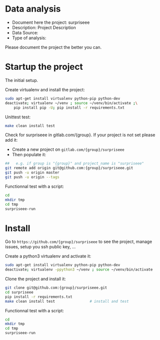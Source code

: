 # Data analysis
- Document here the project: surpriseee
- Description: Project Description
- Data Source:
- Type of analysis:

Please document the project the better you can.

# Startup the project

The initial setup.

Create virtualenv and install the project:
```bash
sudo apt-get install virtualenv python-pip python-dev
deactivate; virtualenv ~/venv ; source ~/venv/bin/activate ;\
    pip install pip -U; pip install -r requirements.txt
```

Unittest test:
```bash
make clean install test
```

Check for surpriseee in gitlab.com/{group}.
If your project is not set please add it:

- Create a new project on `gitlab.com/{group}/surpriseee`
- Then populate it:

```bash
##   e.g. if group is "{group}" and project_name is "surpriseee"
git remote add origin git@github.com:{group}/surpriseee.git
git push -u origin master
git push -u origin --tags
```

Functionnal test with a script:

```bash
cd
mkdir tmp
cd tmp
surpriseee-run
```

# Install

Go to `https://github.com/{group}/surpriseee` to see the project, manage issues,
setup you ssh public key, ...

Create a python3 virtualenv and activate it:

```bash
sudo apt-get install virtualenv python-pip python-dev
deactivate; virtualenv -ppython3 ~/venv ; source ~/venv/bin/activate
```

Clone the project and install it:

```bash
git clone git@github.com:{group}/surpriseee.git
cd surpriseee
pip install -r requirements.txt
make clean install test                # install and test
```
Functionnal test with a script:

```bash
cd
mkdir tmp
cd tmp
surpriseee-run
```
